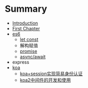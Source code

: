 # Summary

* [Introduction](README.md)
* [First Chapter](chapter1.md)
* [es6](es6.md)
  * [let const](es6/let-const.md)
  * 解构赋值
  * [promise](es6/promise.md)
  * [async/await](es6/asyncawait.md)
* express
* [koa](koa.md)
  * [koa+session实现简易身份认证](koa/koa+sessionshi-xian-jian-yi-shen-fen-ren-zheng.md)
  * [koa2中间件的开发和使用](koa/koa2zhong-jian-jian-de-kai-fa-he-shi-yong.md)

